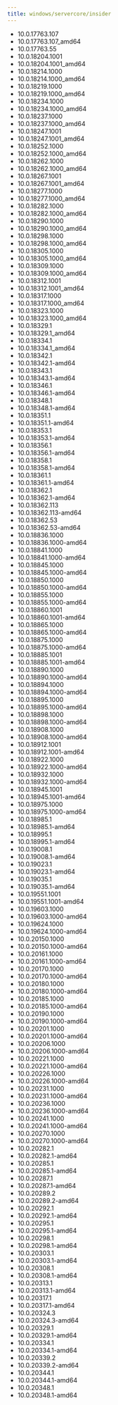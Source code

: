 ```yaml
---
title: windows/servercore/insider
---
```

- 10.0.17763.107
- 10.0.17763.107_amd64
- 10.0.17763.55
- 10.0.18204.1001
- 10.0.18204.1001_amd64
- 10.0.18214.1000
- 10.0.18214.1000_amd64
- 10.0.18219.1000
- 10.0.18219.1000_amd64
- 10.0.18234.1000
- 10.0.18234.1000_amd64
- 10.0.18237.1000
- 10.0.18237.1000_amd64
- 10.0.18247.1001
- 10.0.18247.1001_amd64
- 10.0.18252.1000
- 10.0.18252.1000_amd64
- 10.0.18262.1000
- 10.0.18262.1000_amd64
- 10.0.18267.1001
- 10.0.18267.1001_amd64
- 10.0.18277.1000
- 10.0.18277.1000_amd64
- 10.0.18282.1000
- 10.0.18282.1000_amd64
- 10.0.18290.1000
- 10.0.18290.1000_amd64
- 10.0.18298.1000
- 10.0.18298.1000_amd64
- 10.0.18305.1000
- 10.0.18305.1000_amd64
- 10.0.18309.1000
- 10.0.18309.1000_amd64
- 10.0.18312.1001
- 10.0.18312.1001_amd64
- 10.0.18317.1000
- 10.0.18317.1000_amd64
- 10.0.18323.1000
- 10.0.18323.1000_amd64
- 10.0.18329.1
- 10.0.18329.1_amd64
- 10.0.18334.1
- 10.0.18334.1_amd64
- 10.0.18342.1
- 10.0.18342.1-amd64
- 10.0.18343.1
- 10.0.18343.1-amd64
- 10.0.18346.1
- 10.0.18346.1-amd64
- 10.0.18348.1
- 10.0.18348.1-amd64
- 10.0.18351.1
- 10.0.18351.1-amd64
- 10.0.18353.1
- 10.0.18353.1-amd64
- 10.0.18356.1
- 10.0.18356.1-amd64
- 10.0.18358.1
- 10.0.18358.1-amd64
- 10.0.18361.1
- 10.0.18361.1-amd64
- 10.0.18362.1
- 10.0.18362.1-amd64
- 10.0.18362.113
- 10.0.18362.113-amd64
- 10.0.18362.53
- 10.0.18362.53-amd64
- 10.0.18836.1000
- 10.0.18836.1000-amd64
- 10.0.18841.1000
- 10.0.18841.1000-amd64
- 10.0.18845.1000
- 10.0.18845.1000-amd64
- 10.0.18850.1000
- 10.0.18850.1000-amd64
- 10.0.18855.1000
- 10.0.18855.1000-amd64
- 10.0.18860.1001
- 10.0.18860.1001-amd64
- 10.0.18865.1000
- 10.0.18865.1000-amd64
- 10.0.18875.1000
- 10.0.18875.1000-amd64
- 10.0.18885.1001
- 10.0.18885.1001-amd64
- 10.0.18890.1000
- 10.0.18890.1000-amd64
- 10.0.18894.1000
- 10.0.18894.1000-amd64
- 10.0.18895.1000
- 10.0.18895.1000-amd64
- 10.0.18898.1000
- 10.0.18898.1000-amd64
- 10.0.18908.1000
- 10.0.18908.1000-amd64
- 10.0.18912.1001
- 10.0.18912.1001-amd64
- 10.0.18922.1000
- 10.0.18922.1000-amd64
- 10.0.18932.1000
- 10.0.18932.1000-amd64
- 10.0.18945.1001
- 10.0.18945.1001-amd64
- 10.0.18975.1000
- 10.0.18975.1000-amd64
- 10.0.18985.1
- 10.0.18985.1-amd64
- 10.0.18995.1
- 10.0.18995.1-amd64
- 10.0.19008.1
- 10.0.19008.1-amd64
- 10.0.19023.1
- 10.0.19023.1-amd64
- 10.0.19035.1
- 10.0.19035.1-amd64
- 10.0.19551.1001
- 10.0.19551.1001-amd64
- 10.0.19603.1000
- 10.0.19603.1000-amd64
- 10.0.19624.1000
- 10.0.19624.1000-amd64
- 10.0.20150.1000
- 10.0.20150.1000-amd64
- 10.0.20161.1000
- 10.0.20161.1000-amd64
- 10.0.20170.1000
- 10.0.20170.1000-amd64
- 10.0.20180.1000
- 10.0.20180.1000-amd64
- 10.0.20185.1000
- 10.0.20185.1000-amd64
- 10.0.20190.1000
- 10.0.20190.1000-amd64
- 10.0.20201.1000
- 10.0.20201.1000-amd64
- 10.0.20206.1000
- 10.0.20206.1000-amd64
- 10.0.20221.1000
- 10.0.20221.1000-amd64
- 10.0.20226.1000
- 10.0.20226.1000-amd64
- 10.0.20231.1000
- 10.0.20231.1000-amd64
- 10.0.20236.1000
- 10.0.20236.1000-amd64
- 10.0.20241.1000
- 10.0.20241.1000-amd64
- 10.0.20270.1000
- 10.0.20270.1000-amd64
- 10.0.20282.1
- 10.0.20282.1-amd64
- 10.0.20285.1
- 10.0.20285.1-amd64
- 10.0.20287.1
- 10.0.20287.1-amd64
- 10.0.20289.2
- 10.0.20289.2-amd64
- 10.0.20292.1
- 10.0.20292.1-amd64
- 10.0.20295.1
- 10.0.20295.1-amd64
- 10.0.20298.1
- 10.0.20298.1-amd64
- 10.0.20303.1
- 10.0.20303.1-amd64
- 10.0.20308.1
- 10.0.20308.1-amd64
- 10.0.20313.1
- 10.0.20313.1-amd64
- 10.0.20317.1
- 10.0.20317.1-amd64
- 10.0.20324.3
- 10.0.20324.3-amd64
- 10.0.20329.1
- 10.0.20329.1-amd64
- 10.0.20334.1
- 10.0.20334.1-amd64
- 10.0.20339.2
- 10.0.20339.2-amd64
- 10.0.20344.1
- 10.0.20344.1-amd64
- 10.0.20348.1
- 10.0.20348.1-amd64

